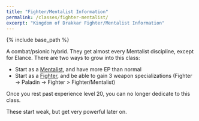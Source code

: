 ```yaml
---
title: "Fighter/Mentalist Information"
permalink: /classes/fighter-mentalist/
excerpt: "Kingdom of Drakkar Fighter/Mentalist Information"
---
```


{% include base_path %}

A combat/psionic hybrid. They get almost every Mentalist discipline, except for Elance. There are two ways to grow into this class:

* Start as a [Mentalist](/classes/mentalist), and have more EP than normal
* Start as a [Fighter](/classes/fighter), and be able to gain 3 weapon specializations (Fighter -> Paladin -> Fighter > Fighter/Mentalist)

Once you rest past experience level 20, you can no longer dedicate to this class.

These start weak, but get very powerful later on.
